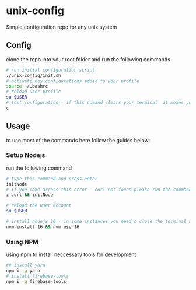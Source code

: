# unix-config
Simple configuration repo for any unix system

## Config
clone the repo into your root folder  and run the following commands
```bash
# run initial configuration script
./unix-config/init.sh
# activate new configurations added to your profile
source ~/.bashrc
# reload user profile
su $USER 
# test configuration - if this comand clears your terminal  it means you are done. your system is set properly.
c
```
## Usage 
to use most of the commands here follow the guides below:

### Setup Nodejs
run the following command
```bash
# type this command and press enter
initNode
# if you come across this error - curl not found please run the command bellow to install it
i curl && initNode

# reload the user account
su $USER

# install nodejs 16 - in some instances you need o close the terminal and reopen it for nvm settings to be set.
nvm install 16 && nvm use 16
```

### Using NPM 
using npm to install neccessary tools for development
```bash
## install yarn
npm i -g yarn
# install firebase-tools
npm i -g firebase-tools
```


```
